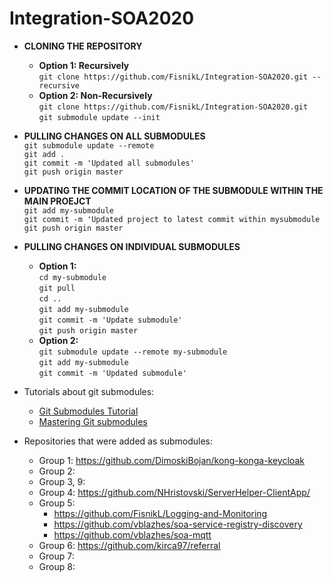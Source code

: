 # Integration-SOA2020

- **CLONING THE REPOSITORY**  
  - **Option 1: Recursively**  
```git clone https://github.com/FisnikL/Integration-SOA2020.git --recursive```
  - **Option 2: Non-Recursively**  
```git clone https://github.com/FisnikL/Integration-SOA2020.git```  
```git submodule update --init```

- **PULLING CHANGES ON ALL SUBMODULES**   
```git submodule update --remote```  
```git add .```  
```git commit -m 'Updated all submodules'```  
```git push origin master```  


- **UPDATING THE COMMIT LOCATION OF THE SUBMODULE WITHIN THE MAIN PROEJCT**  
```git add my-submodule```  
```git commit -m 'Updated project to latest commit within mysubmodule```  
```git push origin master```  

- **PULLING CHANGES ON INDIVIDUAL SUBMODULES**  
  - **Option 1:**  
```cd my-submodule```  
```git pull```    
```cd ..```  
```git add my-submodule```  
```git commit -m 'Update submodule'```  
```git push origin master```  
  - **Option 2:**  
```git submodule update --remote my-submodule```  
```git add my-submodule```  
```git commit -m 'Updated submodule'``` 

- Tutorials about git submodules:
  - [Git Submodules Tutorial](https://www.youtube.com/watch?v=2klnjI2TrKc)
  - [Mastering Git submodules](https://medium.com/@porteneuve/mastering-git-submodules-34c65e940407)
  
- Repositories that were added as submodules:
  - Group 1: https://github.com/DimoskiBojan/kong-konga-keycloak
  - Group 2: 
  - Group 3, 9: 
  - Group 4: https://github.com/NHristovski/ServerHelper-ClientApp/
  - Group 5: 
    - https://github.com/FisnikL/Logging-and-Monitoring
    - https://github.com/vblazhes/soa-service-registry-discovery
    - https://github.com/vblazhes/soa-mqtt
  - Group 6: https://github.com/kirca97/referral
  - Group 7:  
  - Group 8:  
